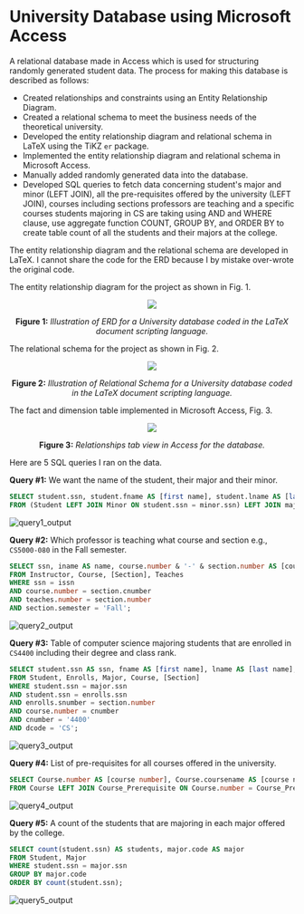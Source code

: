 # University Database using Microsoft Access
A relational database made in Access which is used for structuring randomly generated student data. 
The process for making this database is described as follows:
- Created relationships and constraints using an Entity Relationship Diagram.
- Created a relational schema to meet the business needs of the theoretical university.
- Developed the entity relationship diagram and relational schema in LaTeX using the TiKZ `er` package. 
- Implemented the entity relationship diagram and relational schema in Microsoft Access.
- Manually added randomly generated data into the database.
- Developed SQL queries to fetch data concerning student's major and minor (LEFT JOIN), all the pre-requisites offered by the university (LEFT JOIN), courses including sections professors are teaching and a specific courses students majoring in CS are taking using AND and WHERE clause, use aggregate function COUNT, GROUP BY, and ORDER BY to create table count of all the students and their majors at the college.

The entity relationship diagram and the relational schema are developed in LaTeX.
I cannot share the code for the ERD because I by mistake over-wrote the original code.

The entity relationship diagram for the project as shown in Fig. 1.
<p align="center">
  <img src="https://github.com/miahj1/University-Database-using-Microsoft-Access/assets/84815985/e4b125a5-4254-42ab-96a5-3283ee5208c0" >
</p>
<p align="center""><strong>Figure 1:</strong><i> Illustration of ERD for a University database coded in the LaTeX document scripting language.</i></p>

The relational schema for the project as shown in Fig. 2.

<p align="center">
  <img src="https://github.com/miahj1/University-Database-using-Microsoft-Access/assets/84815985/c4ded4e8-302a-471f-94a1-e6157fce3ab3" >
</p>
<p align="center""><strong>Figure 2:</strong><i> Illustration of Relational Schema for a University database coded in the LaTeX document scripting language.</i></p>

The fact and dimension table implemented in Microsoft Access, Fig. 3.

<p align="center">
  <img src="https://github.com/miahj1/University-Database-using-Microsoft-Access/assets/84815985/ce15d603-7e15-49d1-83c4-dbbbe68807da" >
</p>
<p align="center""><strong>Figure 3:</strong><i> Relationships tab view in Access for the database.</i></p>

Here are 5 SQL queries I ran on the data.

<strong>Query #1:</strong> We want the name of the student, their major and their minor.

```sql
SELECT student.ssn, student.fname AS [first name], student.lname AS [last name], minor.code AS minor, major.code AS major
FROM (Student LEFT JOIN Minor ON student.ssn = minor.ssn) LEFT JOIN major ON student.ssn = major.ssn;
```
![query1_output](https://github.com/miahj1/University-Database-using-Microsoft-Access/assets/84815985/0c73d7f5-88fc-4b55-acae-871b534f0b39)

<strong>Query #2:</strong> Which professor is teaching what course and section e.g., `CS5000-080` in the Fall semester.
```sql
SELECT ssn, iname AS name, course.number & '-' & section.number AS [course-section]
FROM Instructor, Course, [Section], Teaches
WHERE ssn = issn 
AND course.number = section.cnumber 
AND teaches.number = section.number
AND section.semester = 'Fall';
```
![query2_output](https://github.com/miahj1/University-Database-using-Microsoft-Access/assets/84815985/53612aab-6a0a-4c1f-aa68-79d49b51c667)

<strong>Query #3:</strong> Table of computer science majoring students that are enrolled in `CS4400` including their degree and class rank.
```sql
SELECT student.ssn AS ssn, fname AS [first name], lname AS [last name], program AS [degree program], class, code AS major
FROM Student, Enrolls, Major, Course, [Section]
WHERE student.ssn = major.ssn
AND student.ssn = enrolls.ssn
AND enrolls.snumber = section.number
AND course.number = cnumber
AND cnumber = '4400'
AND dcode = 'CS';
```
![query3_output](https://github.com/miahj1/University-Database-using-Microsoft-Access/assets/84815985/6158658a-fce1-4fe8-abb0-8827afdbda58)

<strong>Query #4:</strong> List of pre-requisites for all courses offered in the university.
```sql
SELECT Course.number AS [course number], Course.coursename AS [course name], Course_Prerequisite.prerequisite AS [pre-requisite], Course.offering_dept AS [department name]
FROM Course LEFT JOIN Course_Prerequisite ON Course.number = Course_Prerequisite.Number;
```
![query4_output](https://github.com/miahj1/University-Database-using-Microsoft-Access/assets/84815985/f11e8453-91b5-4915-b00d-ee32782cd68c)

<strong>Query #5:</strong> A count of the students that are majoring in each major offered by the college.
```sql
SELECT count(student.ssn) AS students, major.code AS major
FROM Student, Major
WHERE student.ssn = major.ssn
GROUP BY major.code
ORDER BY count(student.ssn);
```
![query5_output](https://github.com/miahj1/University-Database-using-Microsoft-Access/assets/84815985/cb490a49-d717-4c3e-a5fe-293b550e7470)
